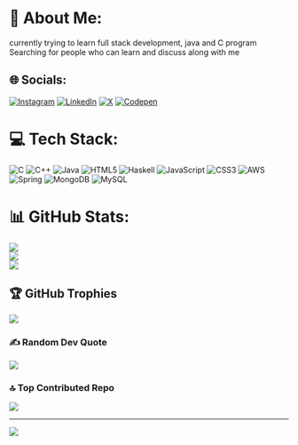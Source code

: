 # 💫 About Me:
currently trying to learn full stack development, java and C program<br>Searching for people who can learn and discuss along with me


## 🌐 Socials:
[![Instagram](https://img.shields.io/badge/Instagram-%23E4405F.svg?logo=Instagram&logoColor=white)](https://instagram.com/bhargava-v-n) [![LinkedIn](https://img.shields.io/badge/LinkedIn-%230077B5.svg?logo=linkedin&logoColor=white)](https://linkedin.com/in/Bhargava_V_N) [![X](https://img.shields.io/badge/X-black.svg?logo=X&logoColor=white)](https://x.com/@BhargavaVN1) [![Codepen](https://img.shields.io/badge/Codepen-000000?style=for-the-badge&logo=codepen&logoColor=white)]([https://codepen.io/@Bhargava47](https://codepen.io/Bhargava47)) 

# 💻 Tech Stack:
![C](https://img.shields.io/badge/c-%2300599C.svg?style=for-the-badge&logo=c&logoColor=white) ![C++](https://img.shields.io/badge/c++-%2300599C.svg?style=for-the-badge&logo=c%2B%2B&logoColor=white) ![Java](https://img.shields.io/badge/java-%23ED8B00.svg?style=for-the-badge&logo=openjdk&logoColor=white) ![HTML5](https://img.shields.io/badge/html5-%23E34F26.svg?style=for-the-badge&logo=html5&logoColor=white) ![Haskell](https://img.shields.io/badge/Haskell-5e5086?style=for-the-badge&logo=haskell&logoColor=white) ![JavaScript](https://img.shields.io/badge/javascript-%23323330.svg?style=for-the-badge&logo=javascript&logoColor=%23F7DF1E) ![CSS3](https://img.shields.io/badge/css3-%231572B6.svg?style=for-the-badge&logo=css3&logoColor=white) ![AWS](https://img.shields.io/badge/AWS-%23FF9900.svg?style=for-the-badge&logo=amazon-aws&logoColor=white) ![Spring](https://img.shields.io/badge/spring-%236DB33F.svg?style=for-the-badge&logo=spring&logoColor=white) ![MongoDB](https://img.shields.io/badge/MongoDB-%234ea94b.svg?style=for-the-badge&logo=mongodb&logoColor=white) ![MySQL](https://img.shields.io/badge/mysql-4479A1.svg?style=for-the-badge&logo=mysql&logoColor=white)
# 📊 GitHub Stats:
![](https://github-readme-stats.vercel.app/api?username=bhanag&theme=dark&hide_border=false&include_all_commits=false&count_private=false)<br/>
![](https://github-readme-streak-stats.herokuapp.com/?user=bhanag&theme=dark&hide_border=false)<br/>
![](https://github-readme-stats.vercel.app/api/top-langs/?username=bhanag&theme=dark&hide_border=false&include_all_commits=false&count_private=false&layout=compact)

## 🏆 GitHub Trophies
![](https://github-profile-trophy.vercel.app/?username=bhanag&theme=radical&no-frame=true&no-bg=true&margin-w=4)

### ✍️ Random Dev Quote
![](https://quotes-github-readme.vercel.app/api?type=horizontal&theme=radical)

### 🔝 Top Contributed Repo
![](https://github-contributor-stats.vercel.app/api?username=bhanag&limit=5&theme=dark&combine_all_yearly_contributions=true)

---
[![](https://visitcount.itsvg.in/api?id=bhanag&label=Profile%20Views&color=12&icon=0&pretty=false)](https://visitcount.itsvg.in)

<!-- Proudly created with GPRM ( https://gprm.itsvg.in ) -->
